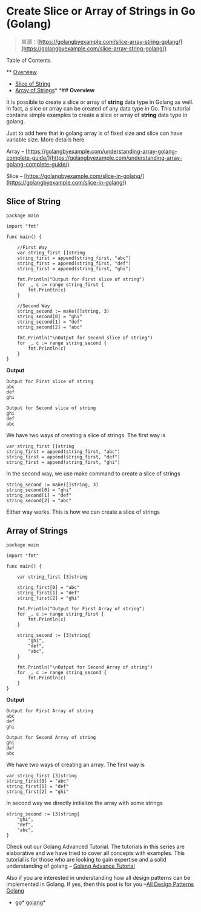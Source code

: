 <!--yml
category: 未分类
date: 2024-10-13 06:40:16
-->

# Create Slice or Array of Strings in Go (Golang)

> 来源：[https://golangbyexample.com/slice-array-string-golang/](https://golangbyexample.com/slice-array-string-golang/)

Table of Contents

 **   [Overview](#Overview "Overview")
*   [Slice of String](#Slice_of_String "Slice of String")
*   [Array of Strings](#Array_of_Strings "Array of Strings")*  *## **Overview**

It is possible to create a slice or array of **string** data type in Golang as well. In fact, a slice or array can be created of any data type in Go. This tutorial contains simple examples to create a slice or array of **string** data type in golang.

Just to add here that in golang array is of fixed size and slice can have variable size. More details here

Array – [https://golangbyexample.com/understanding-array-golang-complete-guide/](https://golangbyexample.com/understanding-array-golang-complete-guide/)

Slice – [https://golangbyexample.com/slice-in-golang/](https://golangbyexample.com/slice-in-golang/)

## **Slice of String**

```
package main

import "fmt"

func main() {

	//First Way
	var string_first []string
	string_first = append(string_first, "abc")
	string_first = append(string_first, "def")
	string_first = append(string_first, "ghi")

	fmt.Println("Output for First slice of string")
	for _, c := range string_first {
		fmt.Println(c)
	}

	//Second Way
	string_second := make([]string, 3)
	string_second[0] = "ghi"
	string_second[1] = "def"
	string_second[2] = "abc"

	fmt.Println("\nOutput for Second slice of string")
	for _, c := range string_second {
		fmt.Println(c)
	}
}
```

**Output**

```
Output for First slice of string
abc
def
ghi

Output for Second slice of string
ghi
def
abc
```

We have two ways of creating a slice of strings. The first way is

```
var string_first []string
string_first = append(string_first, "abc")
string_first = append(string_first, "def")
string_first = append(string_first, "ghi")
```

In the second way, we use make command to create a slice of strings

```
string_second := make([]string, 3)
string_second[0] = "ghi"
string_second[1] = "def"
string_second[2] = "abc"
```

Either way works. This is how we can create a slice of strings

## **Array of Strings**

```
package main

import "fmt"

func main() {

	var string_first [3]string

	string_first[0] = "abc"
	string_first[1] = "def"
	string_first[2] = "ghi"

	fmt.Println("Output for First Array of string")
	for _, c := range string_first {
		fmt.Println(c)
	}

	string_second := [3]string{
		"ghi",
		"def",
		"abc",
	}

	fmt.Println("\nOutput for Second Array of string")
	for _, c := range string_second {
		fmt.Println(c)
	}
}
```

**Output**

```
Output for First Array of string
abc
def
ghi

Output for Second Array of string
ghi
def
abc
```

We have two ways of creating an array. The first way is

```
var string_first [3]string
string_first[0] = "abc"
string_first[1] = "def"
string_first[2] = "ghi"
```

In second way we directly initialize the array with some strings

```
string_second := [3]string{
	"ghi",
	"def",
	"abc",
}
```

Check out our Golang Advanced Tutorial. The tutorials in this series are elaborative and we have tried to cover all concepts with examples. This tutorial is for those who are looking to gain expertise and a solid understanding of golang – [Golang Advance Tutorial](https://golangbyexample.com/golang-comprehensive-tutorial/)

Also if you are interested in understanding how all design patterns can be implemented in Golang. If yes, then this post is for you –[All Design Patterns Golang](https://golangbyexample.com/all-design-patterns-golang/)

*   [go](https://golangbyexample.com/tag/go/)*   [golang](https://golangbyexample.com/tag/golang/)*
